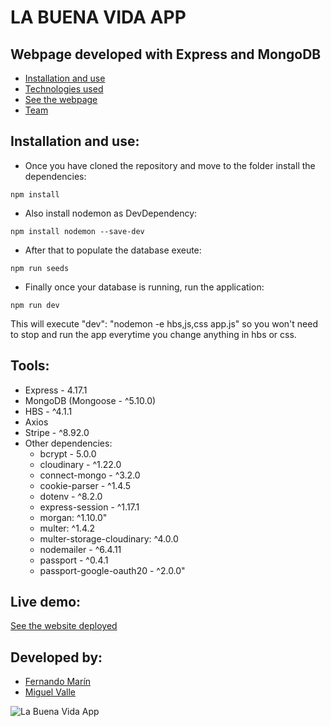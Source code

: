 # LA BUENA VIDA APP
## Webpage developed with Express and MongoDB

- [Installation and use](#installation-and-use)
- [Technologies used](#tools)
- [See the webpage](#live-demo)
- [Team](#developed-by)

## Installation and use:
- Once you have cloned the repository and move to the folder install the dependencies:
```
npm install
```

- Also install nodemon as DevDependency:
```
npm install nodemon --save-dev
```

- After that to populate the database exeute:
```
npm run seeds
```

- Finally once your database is running, run the application:
```
npm run dev
```
This will execute "dev": "nodemon -e hbs,js,css app.js" so you won't need to stop and run the app everytime you change anything in hbs or css.

## Tools:
- Express - 4.17.1
- MongoDB (Mongoose - ^5.10.0)
- HBS - ^4.1.1
- Axios
- Stripe -  ^8.92.0
- Other dependencies:
    - bcrypt - 5.0.0
    - cloudinary - ^1.22.0
    - connect-mongo - ^3.2.0
    - cookie-parser - ^1.4.5
    - dotenv - ^8.2.0
    - express-session - ^1.17.1
    - morgan: ^1.10.0"
    - multer: ^1.4.2
    - multer-storage-cloudinary: ^4.0.0
    - nodemailer - ^6.4.11
    - passport - ^0.4.1
    - passport-google-oauth20 - ^2.0.0"

## Live demo:
[See the website deployed](https://la-buena-vida.herokuapp.com/home)

## Developed by:
- [Fernando Marín](https://github.com/fermarinsanchez)
- [Miguel Valle](https://github.com/MiguelValle94)

![La Buena Vida App](https://res.cloudinary.com/difhe4gl3/image/upload/v1599598714/laBuenaVida/web-img/VERSION_MOBILE_eycumk.png)